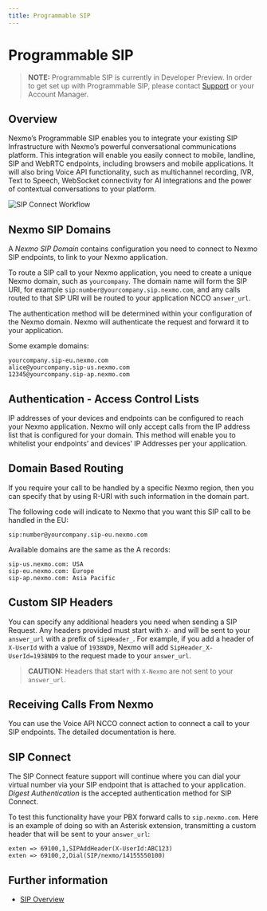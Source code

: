 ```yaml
---
title: Programmable SIP
---
```


# Programmable SIP

> **NOTE:** Programmable SIP is currently in Developer Preview. In order to get set up with Programmable SIP, please contact [Support](mailto:support@nexmo.com) or your Account Manager.

## Overview

Nexmo’s Programmable SIP enables you to integrate your existing SIP Infrastructure with Nexmo’s powerful conversational communications platform. This integration will enable you easily connect to mobile, landline, SIP and WebRTC endpoints, including browsers and mobile applications. It will also bring Voice API functionality, such as multichannel recording, IVR, Text to Speech, WebSocket connectivity for AI integrations and the power of contextual conversations to your platform.

![SIP Connect Workflow](/assets/images/workflow_sip_connect.png)

## Nexmo SIP Domains

A _Nexmo SIP Domain_ contains configuration you need to connect to Nexmo SIP endpoints, to link to your Nexmo application.

To route a SIP call to your Nexmo application, you need to create a unique Nexmo domain, such as `yourcompany`. The domain name will form the SIP URI, for example `sip:number@yourcompany.sip.nexmo.com`, and any calls routed to that SIP URI will be routed to your application NCCO `answer_url`.

The authentication method will be determined within your configuration of the Nexmo domain. Nexmo will authenticate the request and forward it to your application.

Some example domains:

``` text
yourcompany.sip-eu.nexmo.com
alice@yourcompany.sip-us.nexmo.com
12345@yourcompany.sip-ap.nexmo.com
```

## Authentication - Access Control Lists

IP addresses of your devices and endpoints can be configured to reach your Nexmo application. Nexmo will only accept calls from the IP address list that is configured for your domain. This method will enable you to whitelist your endpoints’ and devices’ IP Addresses per your application.

## Domain Based Routing

If you require your call to be handled by a specific Nexmo region, then you can specify that by using R-URI with such information in the domain part.

The following code will indicate to Nexmo that you want this SIP call to be handled in the EU:

``` text
sip:number@yourcompany.sip-eu.nexmo.com
```

Available domains are the same as the A records:

``` text
sip-us.nexmo.com: USA
sip-eu.nexmo.com: Europe
sip-ap.nexmo.com: Asia Pacific
```

## Custom SIP Headers

You can specify any additional headers you need when sending a SIP Request. Any headers provided must start with `X-` and will be sent to your `answer_url` with a prefix of `SipHeader_`. For example, if you add a header of `X-UserId` with a value of `1938ND9`, Nexmo will add `SipHeader_X-UserId=1938ND9` to the request made to your `answer_url`.

> **CAUTION:** Headers that start with `X-Nexmo` are not sent to your `answer_url`.

## Receiving Calls From Nexmo

You can use the Voice API NCCO connect action to connect a call to your SIP endpoints. The detailed documentation is here.

## SIP Connect

The SIP Connect feature support will continue where you can dial your virtual number via your SIP endpoint that is attached to your application. _Digest Authentication_ is the accepted authentication method for SIP Connect.

To test this functionality have your PBX forward calls to `sip.nexmo.com`. Here is an example of doing so with an Asterisk extension, transmitting a custom header that will be sent to your `answer_url`:

``` text
exten => 69100,1,SIPAddHeader(X-UserId:ABC123)
exten => 69100,2,Dial(SIP/nexmo/14155550100)
```

## Further information

* [SIP Overview](/voice/sip/overview)
